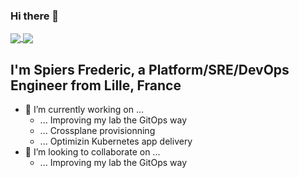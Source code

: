 ### Hi there 👋

<a href="https://github.com/ixxeL2097">
  <img align="center" src="https://github-readme-stats.vercel.app/api?username=ixxeL2097&show_icons=true&theme=codeSTACKr" />
</a>

<a href="https://github.com/ixxeL2097">
  <img align="center" src="https://github-readme-stats.vercel.app/api/top-langs/?username=ixxeL2097&layout=compact" />
</a>

## I'm Spiers Frederic, a Platform/SRE/DevOps Engineer from Lille, France

- 🔭 I’m currently working on ...
  - ... Improving my lab the GitOps way
  - ... Crossplane provisionning
  - ... Optimizin Kubernetes app delivery
- 👯 I’m looking to collaborate on ...
  - ... Improving my lab the GitOps way
<!--
**ixxeL2097/ixxeL2097** is a ✨ _special_ ✨ repository because its `README.md` (this file) appears on your GitHub profile.

Here are some ideas to get you started:

- 🔭 I’m currently working on ...
- 🌱 I’m currently learning ...
- 👯 I’m looking to collaborate on ...
- 🤔 I’m looking for help with ...
- 💬 Ask me about ...
- 📫 How to reach me: ...
- 😄 Pronouns: ...
- ⚡ Fun fact: ...
-->
